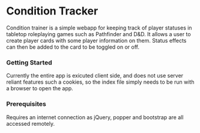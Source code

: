 # Condition Tracker

Condition trainer is a simple webapp for keeping track of player statuses in tabletop roleplaying games such as Pathfinder and D&D. It allows a user to create player cards with some player information on them. Status effects can then be added to the card to be toggled on or off.

### Getting Started

Currently the entire app is exicuted client side, and does not use server reliant features such a cookies, so the index file simply needs to be run with a browser to open the app.

### Prerequisites

Requires an internet connection as jQuery, popper and bootstrap are all accessed remotely.
